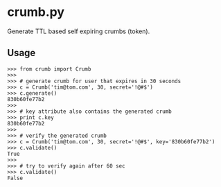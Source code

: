 crumb.py
========

Generate TTL based self expiring crumbs (token).

Usage
-----

```
>>> from crumb import Crumb
>>>
>>> # generate crumb for user that expires in 30 seconds
>>> c = Crumb('tim@tom.com', 30, secret='!@#$')
>>> c.generate()
830b60fe77b2
>>>
>>> # key attribute also contains the generated crumb
>>> print c.key
830b60fe77b2
>>> 
>>> # verify the generated crumb
>>> c = Crumb('tim@tom.com', 30, secret='!@#$', key='830b60fe77b2')
>>> c.validate()
True
>>>
>>> # try to verify again after 60 sec
>>> c.validate()
False
```
